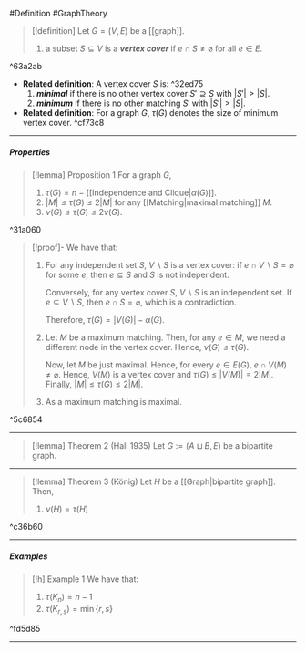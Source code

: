 #Definition #GraphTheory 

> [!definition]
> Let $G=(V,E)$ be a [[graph]].
> 1. a subset $S\subseteq V$ is a ***vertex cover*** if $e\cap S\neq \varnothing$ for all $e\in E$.

^63a2ab

- **Related definition**: A vertex cover $S$ is: ^32ed75
	1. ***minimal*** if there is no other vertex cover $S'\supseteq S$ with $\left| S' \right|> \left| S \right|$.
	2. ***minimum*** if there is no other matching $S'$ with $\left| S' \right|> \left| S\right|$.
- **Related definition**: For a graph $G$, $\tau(G)$ denotes the size of minimum vertex cover. ^cf73c8

---
##### Properties
> [!lemma] Proposition 1
> For a graph $G$, 
> 1. $\tau(G)=n\ -$ [[Independence and Clique|$\alpha(G)$]].
> 2. $\left| M \right|\leq \tau(G)\leq 2\left| M \right|$ for any [[Matching|maximal matching]] $M$.
> 3. $\nu(G)\leq \tau(G)\leq 2\nu(G)$.

^31a060

> [!proof]-
> We have that:
> 1. For any independent set $S$, $V \backslash S$ is a vertex cover: if $e\cap V \backslash S= \varnothing$ for some $e$, then $e\subseteq S$ and $S$ is not independent. 
>    
>    Conversely, for any vertex cover $S$, $V \backslash S$ is an independent set. If $e\subseteq V \backslash S$, then $e\cap S=\varnothing$, which is a contradiction. 
>    
>    Therefore, $\tau(G)=\left| V(G) \right|-\alpha(G)$.
> 2. Let $M$ be a maximum matching. Then, for any $e\in M$, we need a different node in the vertex cover. Hence, $\nu(G)\leq \tau(G)$.
>    
>    Now, let $M$ be just maximal. Hence, for every $e\in E(G)$, $e\cap V(M)\neq \varnothing$. Hence, $V(M)$ is a vertex cover and $\tau(G)\leq \left| V(M) \right|=2\left| M \right|$. Finally, $\left| M \right|\leq \tau(G)\leq 2\left| M \right|$.
> 3. As a maximum matching is maximal.
>    


^5c6854

---
> [!lemma] Theorem 2 (Hall 1935)
> Let $G:=(A\sqcup B,E)$ be a bipartite graph.

---
> [!lemma] Theorem 3 (König)
> Let $H$ be a [[Graph|bipartite graph]]. Then, 
> 1. $\nu(H)=\tau(H)$

^c36b60

---
##### Examples
> [!h] Example 1
> We have that:
> 1. $\tau(K_{n})=n-1$
> 2. $\tau(K_{r,s})=\min \{ r,s \}$

^fd5d85

---
